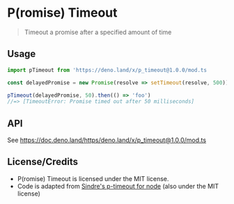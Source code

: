 # P(romise) Timeout

> Timeout a promise after a specified amount of time

## Usage

```js
import pTimeout from 'https://deno.land/x/p_timeout@1.0.0/mod.ts

const delayedPromise = new Promise(resolve => setTimeout(resolve, 500))

pTimeout(delayedPromise, 50).then(() => 'foo')
//=> [TimeoutError: Promise timed out after 50 milliseconds]
```

## API

See https://doc.deno.land/https/deno.land/x/p_timeout@1.0.0/mod.ts

## License/Credits
- P(romise) Timeout is licensed under the MIT license. 
- Code is adapted from [Sindre's p-timeout for node](https://github.com/sindresorhus/p-timeout) (also under the MIT license)